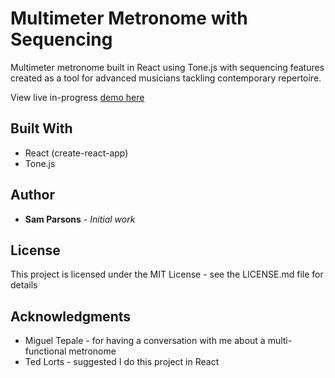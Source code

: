 # Multimeter Metronome with Sequencing

Multimeter metronome built in React using Tone.js with sequencing features created as a tool for advanced musicians tackling contemporary repertoire.

View live in-progress [demo here](https://sam-parsons.github.io/react-tone-js-metronome)

## Built With
* React (create-react-app)
* Tone.js

## Author
* **Sam Parsons** - *Initial work*

## License
This project is licensed under the MIT License - see the LICENSE.md file for details

## Acknowledgments
- Miguel Tepale - for having a conversation with me about a multi-functional metronome
- Ted Lorts - suggested I do this project in React

[](metGIF.gif)
